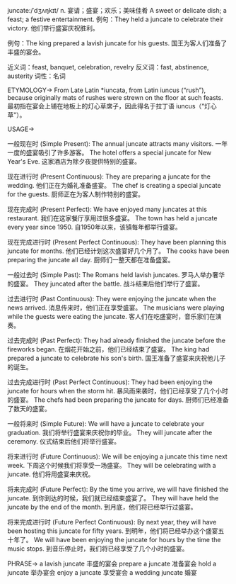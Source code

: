 juncate:/ˈdʒʌŋkɪt/
n.
宴请；盛宴；欢乐；美味佳肴
A sweet or delicate dish; a feast; a festive entertainment.
例句：They held a juncate to celebrate their victory. 他们举行盛宴庆祝胜利。

例句：The king prepared a lavish juncate for his guests. 国王为客人们准备了丰盛的宴会。

近义词：feast, banquet, celebration, revelry
反义词：fast, abstinence, austerity
词性：名词


ETYMOLOGY->
From Late Latin *iuncata, from Latin iuncus (“rush”), because originally mats of rushes were strewn on the floor at such feasts. 最初指在宴会上铺在地板上的灯心草席子，因此得名于拉丁语 iuncus（“灯心草”）。


USAGE->

一般现在时 (Simple Present):
The annual juncate attracts many visitors.  一年一度的盛宴吸引了许多游客。
The hotel offers a special juncate for New Year's Eve.  这家酒店为除夕夜提供特别的盛宴。

现在进行时 (Present Continuous):
They are preparing a juncate for the wedding. 他们正在为婚礼准备盛宴。
The chef is creating a special juncate for the guests.  厨师正在为客人制作特别的盛宴。

现在完成时 (Present Perfect):
We have enjoyed many juncates at this restaurant. 我们在这家餐厅享用过很多盛宴。
The town has held a juncate every year since 1950.  自1950年以来，该镇每年都举行盛宴。

现在完成进行时 (Present Perfect Continuous):
They have been planning this juncate for months.  他们已经计划这次盛宴好几个月了。
The cooks have been preparing the juncate all day. 厨师们一整天都在准备盛宴。


一般过去时 (Simple Past):
The Romans held lavish juncates.  罗马人举办奢华的盛宴。
They juncated after the battle.  战斗结束后他们举行了盛宴。


过去进行时 (Past Continuous):
They were enjoying the juncate when the news arrived.  消息传来时，他们正在享受盛宴。
The musicians were playing while the guests were eating the juncate.  客人们在吃盛宴时，音乐家们在演奏。


过去完成时 (Past Perfect):
They had already finished the juncate before the fireworks began.  在烟花开始之前，他们已经结束了盛宴。
The king had prepared a juncate to celebrate his son's birth. 国王准备了盛宴来庆祝他儿子的诞生。


过去完成进行时 (Past Perfect Continuous):
They had been enjoying the juncate for hours when the storm hit.  暴风雨来袭时，他们已经享受了几个小时的盛宴。
The chefs had been preparing the juncate for days. 厨师们已经准备了数天的盛宴。


一般将来时 (Simple Future):
We will have a juncate to celebrate your graduation.  我们将举行盛宴来庆祝你的毕业。
They will juncate after the ceremony.  仪式结束后他们将举行盛宴。


将来进行时 (Future Continuous):
We will be enjoying a juncate this time next week.  下周这个时候我们将享受一场盛宴。
They will be celebrating with a juncate. 他们将用盛宴来庆祝。


将来完成时 (Future Perfect):
By the time you arrive, we will have finished the juncate.  到你到达的时候，我们就已经结束盛宴了。
They will have held the juncate by the end of the month.  到月底，他们将已经举行过盛宴。


将来完成进行时 (Future Perfect Continuous):
By next year, they will have been hosting this juncate for fifty years.  到明年，他们将已经举办这个盛宴五十年了。
We will have been enjoying the juncate for hours by the time the music stops.  到音乐停止时，我们将已经享受了几个小时的盛宴。



PHRASE->
a lavish juncate  丰盛的宴会
prepare a juncate  准备宴会
hold a juncate  举办宴会
enjoy a juncate  享受宴会
a wedding juncate  婚宴

